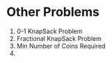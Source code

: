 # Other Problems

1. 0-1 KnapSack Problem
2. Fractional KnapSack Problem
3. Min Number of Coins Required
4. 